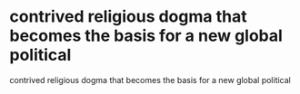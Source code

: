 # contrived religious dogma that becomes the basis for a new global political

contrived religious dogma that becomes the basis for a new global political